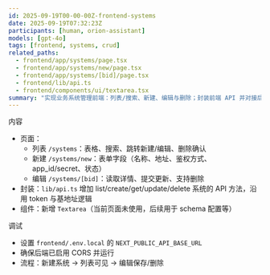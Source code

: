 ```yaml
---
id: 2025-09-19T00-00-00Z-frontend-systems
date: 2025-09-19T07:32:23Z
participants: [human, orion-assistant]
models: [gpt-4o]
tags: [frontend, systems, crud]
related_paths:
  - frontend/app/systems/page.tsx
  - frontend/app/systems/new/page.tsx
  - frontend/app/systems/[bid]/page.tsx
  - frontend/lib/api.ts
  - frontend/components/ui/textarea.tsx
summary: "实现业务系统管理前端：列表/搜索、新建、编辑与删除；封装前端 API 并对接后端 /api/v1/systems。"
---
```


内容
- 页面：
  - 列表 `/systems`：表格、搜索、跳转新建/编辑、删除确认
  - 新建 `/systems/new`：表单字段（名称、地址、鉴权方式、app_id/secret、状态）
  - 编辑 `/systems/[bid]`：读取详情、提交更新、支持删除
- 封装：`lib/api.ts` 增加 list/create/get/update/delete 系统的 API 方法，沿用 token 与基地址逻辑
- 组件：新增 `Textarea`（当前页面未使用，后续用于 schema 配置等）

调试
- 设置 `frontend/.env.local` 的 `NEXT_PUBLIC_API_BASE_URL`
- 确保后端已启用 CORS 并运行
- 流程：新建系统 → 列表可见 → 编辑保存/删除

